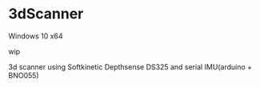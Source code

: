 # 3dScanner

Windows 10 x64


wip

3d scanner using Softkinetic Depthsense DS325  and  serial IMU(arduino + BNO055)

